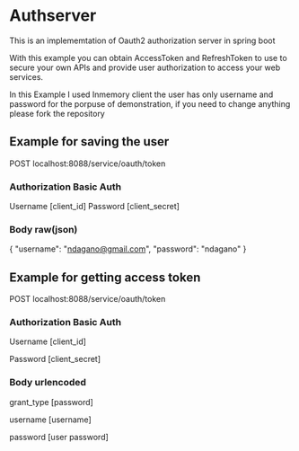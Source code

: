 # Authserver

This is an implememtation of Oauth2 authorization server in spring boot 

With this example you can obtain AccessToken and RefreshToken to use to secure your own APIs and provide user authorization to access your web services.

In this Example I used Inmemory client the user has only username and password for the porpuse of demonstration,
if you need to change anything please fork the repository


## Example for saving the user

 POST localhost:8088/service/oauth/token

### Authorization Basic Auth

  Username [client_id]
  Password [client_secret]

### Body raw(json)
  {
    "username": "ndagano@gmail.com",
    "password": "ndagano"
  }


## Example for getting access token 

  POST localhost:8088/service/oauth/token

### Authorization Basic Auth

  Username [client_id]
  
  Password [client_secret]
  
### Body urlencoded

  grant_type [password]
  
  username [username]
  
  password [user password]


  

